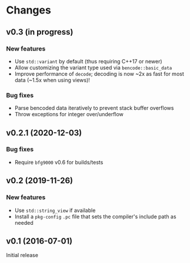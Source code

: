 # Changes

## v0.3 (in progress)

### New features
- Use `std::variant` by default (thus requiring C++17 or newer)
- Allow customizing the variant type used via `bencode::basic_data`
- Improve performance of `decode`; decoding is now ~2x as fast for most data
  (~1.5x when using views)!

### Bug fixes
- Parse bencoded data iteratively to prevent stack buffer overflows
- Throw exceptions for integer over/underflow

## v0.2.1 (2020-12-03)

### Bug fixes
- Require `bfg9000` v0.6 for builds/tests

## v0.2 (2019-11-26)

### New features
- Use `std::string_view` if available
- Install a `pkg-config` `.pc` file that sets the compiler's include path as
  needed

## v0.1 (2016-07-01)

Initial release
